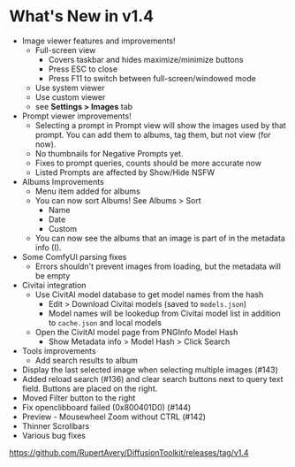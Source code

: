 # What's New in v1.4

* Image viewer features and improvements!
   * Full-screen view 
      * Covers taskbar and hides maximize/minimize buttons
      * Press ESC to close
      * Press F11 to switch between full-screen/windowed mode
   * Use system viewer
   * Use custom viewer
   * see **Settings > Images** tab
* Prompt viewer improvements!
   * Selecting a prompt in Prompt view will show the images used by that prompt.  You can add them to albums, tag them, but not view (for now).
   * No thumbnails for Negative Prompts yet.
   * Fixes to prompt queries, counts should be more accurate now
   * Listed Prompts are affected by Show/Hide NSFW 
* Albums Improvements
   * Menu item added for albums
   * You can now sort Albums! See Albums > Sort
      * Name
      * Date
      * Custom
   * You can now see the albums that an image is part of in the metadata info (I).
* Some ComfyUI parsing fixes
   * Errors shouldn't prevent images from loading, but the metadata will be empty
* Civitai integration
   * Use CivitAI model database to get model names from the hash
      * Edit > Download Civitai models (saved to `models.json`)
      * Model names will be lookedup from Civitai model list in addition   to `cache.json` and local models
   * Open the CivitAI model page from PNGInfo Model Hash 
      * Show Metadata info > Model Hash > Click Search
* Tools improvements
   * Add search results to album
* Display the last selected image when selecting multiple images (#143)
* Added reload search (#136) and clear search buttons next to query text field. Buttons are placed on the right.
* Moved Filter button to the right
* Fix openclibboard failed (0x800401D0) (#144)
* Preview - Mousewheel Zoom without CTRL (#142)
* Thinner Scrollbars
* Various bug fixes

https://github.com/RupertAvery/DiffusionToolkit/releases/tag/v1.4
